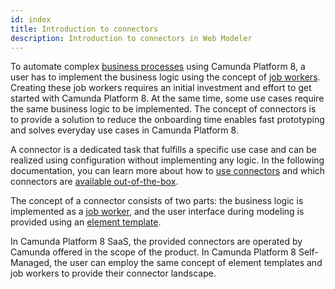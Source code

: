 ```yaml
---
id: index
title: Introduction to connectors
description: Introduction to connectors in Web Modeler
---
```


To automate complex [business processes](/components/concepts/processes.md) using Camunda Platform 8, a user has to implement the business logic using the concept of [job workers](/components/concepts/job-workers.md). Creating these job workers requires an initial investment and effort to get started with Camunda Platform 8. At the same time, some use cases require the same business logic to be implemented. The concept of connectors is to provide a solution to reduce the onboarding time enables fast prototyping and solves everyday use cases in Camunda Platform 8.

A connector is a dedicated task that fulfills a specific use case and can be realized using configuration without implementing any logic. In the following documentation, you can learn more about how to [use connectors](use-connectors.md) and which connectors are [available out-of-the-box](available-connectors/index.md).

The concept of a connector consists of two parts: the business logic is implemented as a [job worker](/components/concepts/job-workers.md), and the user interface during modeling is provided using an [element template](/components/modeler/desktop-modeler/element-templates/about-templates.md).

In Camunda Platform 8 SaaS, the provided connectors are operated by Camunda offered in the scope of the product. In Camunda Platform 8 Self-Managed, the user can employ the same concept of element templates and job workers to provide their connector landscape.
